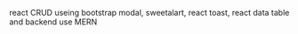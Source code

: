 react CRUD useing bootstrap modal, sweetalart, react toast, react data table and backend use MERN
 
